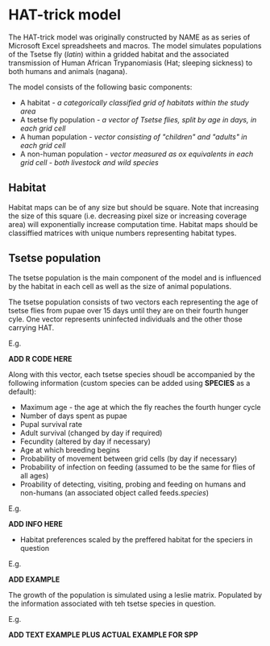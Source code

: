 HAT-trick model
========================================================

The HAT-trick model was originally constructed by NAME as as series of Microsoft Excel spreadsheets and macros. The model simulates populations of the Tsetse fly (_latin_) within a gridded habitat and the associated transmission of Human African Trypanomiasis (Hat; sleeping sickness) to both humans and animals (nagana). 

The model consists of the following basic components: 

* A habitat - _a categorically classified grid of habitats within the study area_
* A tsetse fly population - _a vector of Tsetse flies, split by age in days, in each grid cell_
* A human population - _vector consisting of "children" and "adults" in each grid cell_
* A non-human population - _vector measured as ox equivalents in each grid cell - both livestock and wild species_

Habitat
--------

Habitat maps can be of any size but should be square. Note that increasing the size of this square (i.e. decreasing pixel size or increasing coverage area) will exponentially increase computation time. Habitat maps should be classiffied matrices with unique numbers representing habitat types. 

Tsetse population
------------------ 

The tsetse population is the main component of the model and is influenced by the habitat in each cell as well as the size of animal populations.

The tsetse population consists of two vectors each representing the age of tsetse flies from pupae over 15 days until they are on their fourth hunger cyle. One vector represents uninfected individuals and the other those carrying HAT. 

E.g. 

__ADD R CODE HERE__


Along with this vector, each tsetse species shoudl be accompanied by the following information (custom species can be added using __SPECIES__ as a default):

* Maximum age - the age at which the fly reaches the fourth hunger cycle
* Number of days spent as pupae
* Pupal survival rate
* Adult survival (changed by day if required)
* Fecundity (altered by day if necessary)
* Age at which breeding begins
* Probability of movement between grid cells (by day if necessary)
* Probability of infection on feeding (assumed to be the same for flies of all ages)
* Proability of detecting, visiting, probing and feeding on humans and non-humans (an associated object called feeds._species_)

E.g.

__ADD INFO HERE__

* Habitat preferences scaled by the preffered habitat for the speciers in question

E.g. 

__ADD EXAMPLE__



The growth of the population is simulated using a leslie matrix. Populated by the information associated with teh tsetse species in question.

E.g. 

__ADD TEXT EXAMPLE PLUS ACTUAL EXAMPLE FOR SPP__
